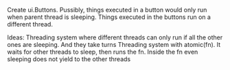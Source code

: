 ﻿Create ui.Buttons. Pussibly, things executed in a button would only run when
parent thread is sleeping. Things executed in the buttons run on a different thread.

Ideas:
    Threading system where different threads can only run if all the other ones are sleeping. And they take turns
    Threading system with atomic(fn). It waits for other threads to sleep, then runs the fn. Inside the fn even
        sleeping does not yield to the other threads